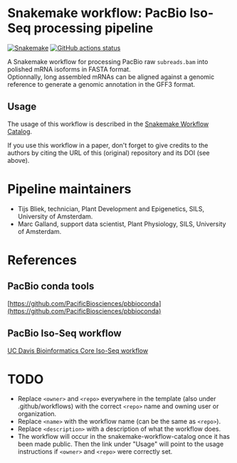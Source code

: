 # Snakemake workflow: PacBio Iso-Seq processing pipeline

[![Snakemake](https://img.shields.io/badge/snakemake-≥6.3.0-brightgreen.svg)](https://snakemake.github.io)
[![GitHub actions status](https://github.com/<owner>/<repo>/workflows/Tests/badge.svg?branch=main)](https://github.com/<owner>/<repo>/actions?query=branch%3Amain+workflow%3ATests)


A Snakemake workflow for processing PacBio raw `subreads.bam` into polished mRNA isoforms in FASTA format.  
Optionnally, long assembled mRNAs can be aligned against a genomic reference to generate a genomic annotation in the GFF3 format. 


## Usage

The usage of this workflow is described in the [Snakemake Workflow Catalog](https://snakemake.github.io/snakemake-workflow-catalog/?usage=%3CSilkeAllmaanLab%3E%2F%3Cpacbio_snakemake%3E).


If you use this workflow in a paper, don't forget to give credits to the authors by citing the URL of this (original) repository and its DOI (see above).

# Pipeline maintainers

- Tijs Bliek, technician, Plant Development and Epigenetics, SILS, University of Amsterdam.    
- Marc Galland, support data scientist, Plant Physiology, SILS, University of Amsterdam.  

# References 

## PacBio conda tools

[https://github.com/PacificBiosciences/pbbioconda](https://github.com/PacificBiosciences/pbbioconda)

## PacBio Iso-Seq workflow

[UC Davis Bioinformatics Core Iso-Seq workflow](https://ucdavis-bioinformatics-training.github.io/2020-september-isoseq/liz/bioconda/2-bioconda)

# TODO

* Replace `<owner>` and `<repo>` everywhere in the template (also under .github/workflows) with the correct `<repo>` name and owning user or organization.
* Replace `<name>` with the workflow name (can be the same as `<repo>`).
* Replace `<description>` with a description of what the workflow does.
* The workflow will occur in the snakemake-workflow-catalog once it has been made public. Then the link under "Usage" will point to the usage instructions if `<owner>` and `<repo>` were correctly set.